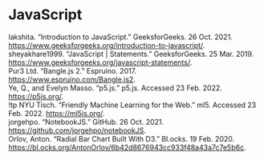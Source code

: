 # JavaScript

lakshita. “Introduction to JavaScript.” GeeksforGeeks. 26 Oct. 2021. https://www.geeksforgeeks.org/introduction-to-javascript/.  
sheyakhare1999. “JavaScript | Statements.” GeeksforGeeks. 25 Mar. 2019. https://www.geeksforgeeks.org/javascript-statements/.  
Pur3 Ltd. “Bangle.js 2.” Espruino. 2017. https://www.espruino.com/Bangle.js2.  
Ye, Q., and Evelyn Masso. “p5.js.” p5.js. Accessed 23 Feb. 2022. https://p5js.org/.  
!tp NYU Tisch. “Friendly Machine Learning for the Web.” ml5. Accessed 23 Feb. 2022. https://ml5js.org/.  
jorgehpo. “NotebookJS.” GitHub. 26 Oct. 2021. https://github.com/jorgehpo/notebookJS.  
Orlov, Anton. “Radial Bar Chart Built With D3.” Bl.ocks. 19 Feb. 2020. https://bl.ocks.org/AntonOrlov/6b42d8676943cc933f48a43a7c7e5b6c.
